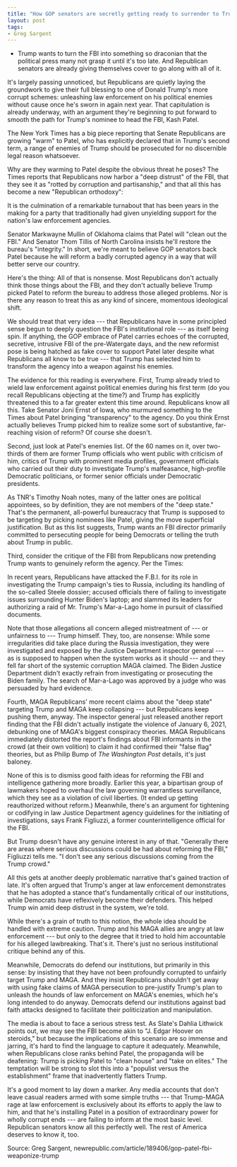 ```yaml
---
title: "How GOP senators are secretly getting ready to surrender to Trump"
layout: post
tags:
- Greg Sargent
---
```


- Trump wants to turn the FBI into something so draconian that the political press many not grasp it until it's too late. And Republican senators are already giving themselves cover to go along with all of it.

It's largely passing unnoticed, but Republicans are quietly laying the groundwork to give their full blessing to one of Donald Trump's more corrupt schemes: unleashing law enforcement on his political enemies without cause once he's sworn in again next year. That capitulation is already underway, with an argument they're beginning to put forward to smooth the path for Trump's nominee to head the FBI, Kash Patel.

The New York Times has a big piece reporting that Senate Republicans are growing "warm" to Patel, who has explicitly declared that in Trump's second term, a range of enemies of Trump should be prosecuted for no discernible legal reason whatsoever.

Why are they warming to Patel despite the obvious threat he poses? The Times reports that Republicans now harbor a "deep distrust" of the FBI, that they see it as "rotted by corruption and partisanship," and that all this has become a new "Republican orthodoxy":

It is the culmination of a remarkable turnabout that has been years in the making for a party that traditionally had given unyielding support for the nation's law enforcement agencies.

Senator Markwayne Mullin of Oklahoma claims that Patel will "clean out the FBI." And Senator Thom Tillis of North Carolina insists he'll restore the bureau's "integrity." In short, we're meant to believe GOP senators back Patel because he will reform a badly corrupted agency in a way that will better serve our country.

Here's the thing: All of that is nonsense. Most Republicans don't actually think those things about the FBI, and they don't actually believe Trump picked Patel to reform the bureau to address those alleged problems. Nor is there any reason to treat this as any kind of sincere, momentous ideological shift.

We should treat that very idea --- that Republicans have in some principled sense begun to deeply question the FBI's institutional role --- as itself being spin. If anything, the GOP embrace of Patel carries echoes of the corrupted, secretive, intrusive FBI of the pre-Watergate days, and the new reformist pose is being hatched as fake cover to support Patel later despite what Republicans all know to be true --- that Trump has selected him to transform the agency into a weapon against his enemies.

The evidence for this reading is everywhere. First, Trump already tried to wield law enforcement against political enemies during his first term (do you recall Republicans objecting at the time?) and Trump has explicitly threatened this to a far greater extent this time around. Republicans know all this. Take Senator Joni Ernst of Iowa, who murmured something to the Times about Patel bringing "transparency" to the agency. Do you think Ernst actually believes Trump picked him to realize some sort of substantive, far-reaching vision of reform? Of course she doesn't.

Second, just look at Patel's enemies list. Of the 60 names on it, over two-thirds of them are former Trump officials who went public with criticism of him, critics of Trump with prominent media profiles, government officials who carried out their duty to investigate Trump's malfeasance, high-profile Democratic politicians, or former senior officials under Democratic presidents.

As TNR's Timothy Noah notes, many of the latter ones are political appointees, so by definition, they are not members of the "deep state." That's the permanent, all-powerful bureaucracy that Trump is supposed to be targeting by picking nominees like Patel, giving the move superficial justification. But as this list suggests, Trump wants an FBI director primarily committed to persecuting people for being Democrats or telling the truth about Trump in public.

Third, consider the critique of the FBI from Republicans now pretending Trump wants to genuinely reform the agency. Per the Times:

In recent years, Republicans have attacked the F.B.I. for its role in investigating the Trump campaign's ties to Russia, including its handling of the so-called Steele dossier; accused officials there of failing to investigate issues surrounding Hunter Biden's laptop; and slammed its leaders for authorizing a raid of Mr. Trump's Mar-a-Lago home in pursuit of classified documents.

Note that those allegations all concern alleged mistreatment of --- or unfairness to --- Trump himself. They, too, are nonsense: While some irregularities did take place during the Russia investigation, they were investigated and exposed by the Justice Department inspector general --- as is supposed to happen when the system works as it should --- and they fell far short of the systemic corruption MAGA claimed. The Biden Justice Department didn't exactly refrain from investigating or prosecuting the Biden family. The search of Mar-a-Lago was approved by a judge who was persuaded by hard evidence.

Fourth, MAGA Republicans' more recent claims about the "deep state" targeting Trump and MAGA keep collapsing --- but Republicans keep pushing them, anyway. The inspector general just released another report finding that the FBI didn't actually instigate the violence of January 6, 2021, debunking one of MAGA's biggest conspiracy theories. MAGA Republicans immediately distorted the report's findings about FBI informants in the crowd (at their own volition) to claim it had confirmed their "false flag" theories, but as Philip Bump of *The Washington Post* details, it's just baloney.

None of this is to dismiss good faith ideas for reforming the FBI and intelligence gathering more broadly. Earlier this year, a bipartisan group of lawmakers hoped to overhaul the law governing warrantless surveillance, which they see as a violation of civil liberties. (It ended up getting reauthorized without reform.) Meanwhile, there's an argument for tightening or codifying in law Justice Department agency guidelines for the initiating of investigations, says Frank Figliuzzi, a former counterintelligence official for the FBI.

But Trump doesn't have any genuine interest in any of that. "Generally there are areas where serious discussions could be had about reforming the FBI," Figliuzzi tells me. "I don't see any serious discussions coming from the Trump crowd."

All this gets at another deeply problematic narrative that's gained traction of late. It's often argued that Trump's anger at law enforcement demonstrates that he has adopted a stance that's fundamentally critical of our institutions, while Democrats have reflexively become their defenders. This helped Trump win amid deep distrust in the system, we're told.

While there's a grain of truth to this notion, the whole idea should be handled with extreme caution. Trump and his MAGA allies are angry at law enforcement --- but only to the degree that it tried to hold him accountable for his alleged lawbreaking. That's it. There's just no serious institutional critique behind any of this.

Meanwhile, Democrats do defend our institutions, but primarily in this sense: by insisting that they have not been profoundly corrupted to unfairly target Trump and MAGA. And they insist Republicans shouldn't get away with using fake claims of MAGA persecution to pre-justify Trump's plan to unleash the hounds of law enforcement on MAGA's enemies, which he's long intended to do anyway. Democrats defend our institutions against bad faith attacks designed to facilitate their politicization and manipulation.

The media is about to face a serious stress test. As Slate's Dahlia Lithwick points out, we may see the FBI become akin to "J. Edgar Hoover on steroids," but because the implications of this scenario are so immense and jarring, it's hard to find the language to capture it adequately. Meanwhile, when Republicans close ranks behind Patel, the propaganda will be deafening: Trump is picking Patel to "clean house" and "take on elites." The temptation will be strong to slot this into a "populist versus the establishment" frame that inadvertently flatters Trump.

It's a good moment to lay down a marker. Any media accounts that don't leave casual readers armed with some simple truths --- that Trump-MAGA rage at law enforcement is exclusively about its efforts to apply the law to him, and that he's installing Patel in a position of extraordinary power for wholly corrupt ends --- are failing to inform at the most basic level. Republican senators know all this perfectly well. The rest of America deserves to know it, too.

Source: Greg Sargent, newrepublic.com/article/189406/gop-patel-fbi-weaponize-trump
